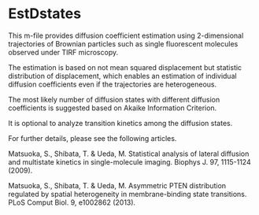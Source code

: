 # EstDstates
This m-file provides diffusion coefficient estimation using 2-dimensional 
trajectories of Brownian particles such as single fluorescent molecules 
observed under TIRF microscopy. 

The estimation is based on not mean squared displacement but statistic 
distribution of displacement, which enables an estimation of individual 
diffusion coefficients even if the trajectories are heterogeneous. 

The most likely number of diffusion states with different diffusion 
coefficients is suggested based on Akaike Information Criterion. 
 
It is optional to analyze transition kinetics among the diffusion states. 

For further details, please see the following articles.

Matsuoka, S., Shibata, T. & Ueda, M. Statistical analysis of lateral diffusion 
and multistate kinetics in single-molecule imaging. Biophys J. 97, 1115-1124 (2009).

Matsuoka, S., Shibata, T. & Ueda, M. Asymmetric PTEN distribution regulated by 
spatial heterogeneity in membrane-binding state transitions. PLoS Comput Biol. 9, e1002862 (2013).
